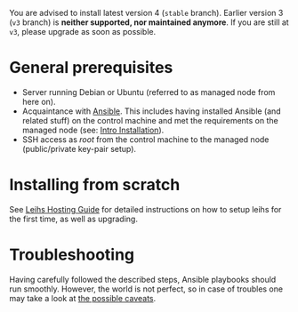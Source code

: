 You are advised to install latest version 4 (`stable` branch). Earlier version 3 (`v3` branch) is **neither supported, nor maintained anymore**. If you are still at `v3`, please upgrade as soon as possible.

# General prerequisites

* Server running Debian or Ubuntu (referred to as managed node from here on).
* Acquaintance with [Ansible](https://docs.ansible.com/). This includes having installed Ansible (and related stuff) on the control machine and met the requirements on the managed node (see: [Intro Installation](https://docs.ansible.com/ansible/intro_installation.html)).
* SSH access as *root* from the control machine to the managed node (public/private key-pair setup).

# Installing from scratch

See [Leihs Hosting Guide](https://github.com/leihs/leihs-instance/blob/master/GUIDE.md)
for detailed instructions on how to setup leihs for the first time, as well as upgrading.


# Troubleshooting

Having carefully followed the described steps, Ansible playbooks should run smoothly. However, the world is not perfect, so in case of troubles one may take a look at [the possible caveats](https://github.com/leihs/leihs/wiki/Deployment-Caveats).
